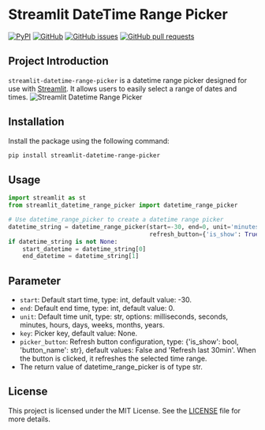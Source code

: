 # Streamlit DateTime Range Picker

[![PyPI](https://img.shields.io/pypi/v/streamlit-datetime-range-picker.svg)](https://pypi.org/project/streamlit-datetime-range-picker/)
[![GitHub](https://img.shields.io/github/license/imdreamer2018/streamlit-datetime-range-picker)](https://github.com/imdreamer2018/streamlit-datetime-range-picker/blob/main/LICENSE)
[![GitHub issues](https://img.shields.io/github/issues/imdreamer2018/streamlit-datetime-range-picker)](https://github.com/imdreamer2018/streamlit-datetime-range-picker/issues)
[![GitHub pull requests](https://img.shields.io/github/issues-pr/imdreamer2018/streamlit-datetime-range-picker)](https://github.com/imdreamer2018/streamlit-datetime-range-picker/pulls)

## Project Introduction

`streamlit-datetime-range-picker` is a datetime range picker designed for use with [Streamlit](https://streamlit.io/). It allows users to easily select a range of dates and times.
![Streamlit Datetime Range Picker](https://github.com/imdreamer2018/streamlit-datetime-range-picker/blob/master/images/datetime_range_picker.png)

## Installation

Install the package using the following command:

```bash
pip install streamlit-datetime-range-picker
```
## Usage

```python
import streamlit as st
from streamlit_datetime_range_picker import datetime_range_picker

# Use datetime_range_picker to create a datetime range picker
datetime_string = datetime_range_picker(start=-30, end=0, unit='minutes', key='range_picker',
                                        refresh_button={'is_show': True, 'button_name': 'Refresh last 30min'})
if datetime_string is not None:
    start_datetime = datetime_string[0]
    end_datetime = datetime_string[1]
```
## Parameter
- `start`: Default start time, type: int, default value: -30.
- `end`: Default end time, type: int, default value: 0.
- `unit`: Default time unit, type: str, options: milliseconds, seconds, minutes, hours, days, weeks, months, years.
- `key`: Picker key, default value: None.
- `picker_button`: Refresh button configuration, type: {'is_show': bool, 'button_name': str}, default values: False and 'Refresh last 30min'. When the button is clicked, it refreshes the selected time range.
- The return value of datetime_range_picker is of type str.

## License
This project is licensed under the MIT License. See the [LICENSE](https://github.com/imdreamer2018/streamlit-datetime-range-picker/blob/master/LICENSE) file for more details.



